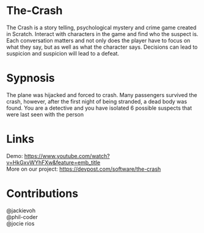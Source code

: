 # The-Crash
The Crash is a story telling, psychological mystery and crime game created in Scratch. Interact with characters in the game and find who the suspect is. Each conversation matters and not only does the player have to focus on what they say, but as well as what the character says. Decisions can lead to suspicion and suspicion will lead to a defeat.

# Sypnosis
The plane was hijacked and forced to crash. Many passengers survived the crash, however, after the first night of being stranded, a dead body was found. You are a detective and you have isolated 6 possible suspects that were last seen with the person

# Links
Demo: https://www.youtube.com/watch?v=HkGxvWYhFXw&feature=emb_title  
More on our project: https://devpost.com/software/the-crash

# Contributions
@jackievoh  
@phil-coder  
@jocie rios
